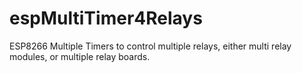 # espMultiTimer4Relays
ESP8266 Multiple Timers to control multiple relays, either multi relay modules, or multiple relay boards.
